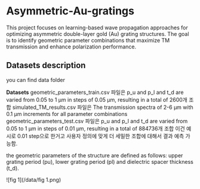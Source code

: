 # Asymmetric-Au-gratings

This project focuses on learning-based wave propagation approaches for optimizing asymmetric double-layer gold (Au) grating structures. The goal is to identify geometric parameter combinations that maximize TM transmission and enhance polarization performance.

## Datasets description

you can find data folder

**Datasets**
geometric_parameters_train.csv 파일은 p_u and p_l and t_d are varied from 0.05 to 1 µm in steps of 0.05 µm, resulting in a total of 2600개 조합
simulated_TM_results.csv 파일은 The transmission spectra of 2-6 µm with 0.1 µm increments for all parameter combinations 
geometric_parameters_test.csv 파일은  p_u and p_l and t_d are varied from 0.05 to 1 µm in steps of 0.01 µm, resulting in a total of 884736개 조합 이건 예시로 0.01 step으로 한거고 사용자 정의에 맞게 더 세밀한 조합에 대해서 결과 예측 가능함.

the geometric parameters of the structure are defined as follows: upper grating period (pu), lower grating period (pl) and dielectric spacer thickness (t_d). 

![fig 1](/data/fig 1.png)



